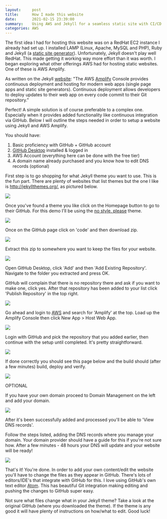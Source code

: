 ```yaml
---
layout:     post
title:      How I made this website
date:       2021-02-15 23:39:00
summary:    Using AWS and Jekyll for a seamless static site with CI/CD
categories: AWS
---
```


The first idea I had for hosting this website was on a RedHat EC2 instance I already had set up. I installed LAMP (Linux, Apache, MySQL and PHP), Ruby and Jekyll (a [static site generator](https://www.cloudflare.com/en-gb/learning/performance/static-site-generator/)). Unfortunately, Jekyll doesn't play well RedHat. This made getting it working way more effort than it was worth. I began exploring what other offerings AWS had for hosting static websites. One of these is AWS Amplify.

As written on the Jekyll [website](https://jekyllrb.com/docs/deployment/third-party/): "The AWS [Amplify](https://aws.amazon.com/amplify/faqs/) Console provides continuous deployment and hosting for modern web apps (single page apps and static site generators). Continuous deployment allows developers to deploy updates to their web app on every code commit to their Git repository."

Perfect! A simple solution is of course preferable to a complex one. Especially when it provides added functionality like continuous integration via GitHub. Below I will outline the steps needed in order to setup a website using Jekyll and AWS Amplify.  

You should have:

 1. Basic proficiency with GitHub + GitHub account
 2. [GitHub Desktop](https://desktop.github.com/) installed & logged in
 3. AWS Account (everything here can be done with the free tier)
 2. A domain name already purchased and you know how to edit DNS records (optional)


First step is to go shopping for what Jekyll theme you want to use. This is the fun part. There are plenty of websites that list themes but the one I like is http://jekyllthemes.org/, as pictured below.

![](https://www.bgigurtsis.com/pictures/posts/amplify/themes1.png)

Once you've found a theme you like click on the Homepage button to go to their GitHub. For this demo I'll be using the [no style, please](http://jekyllthemes.org/themes/no-style-please/) theme.

![](https://www.bgigurtsis.com/pictures/posts/amplify/themes2.png)

Once on the GitHub page click on 'code' and then download zip.

![](https://www.bgigurtsis.com/pictures/posts/amplify/github1.png)

Extract this zip to somewhere you want to keep the files for your website.

![](https://www.bgigurtsis.com/pictures/posts/amplify/folder1.png)


Open GitHub Desktop, click 'Add' and then 'Add Existing Repository'. Navigate to the folder you extracted and press OK.

GitHub will complain that there is no repository there and ask if you want to make one, click yes. After that repository has been added to your list click 'Publish Repository' in the top right.

![](https://www.bgigurtsis.com/pictures/posts/amplify/ghdesktop1.png)

Go ahead and login to [AWS](http://aws.amazon.com/) and search for 'Amplify' at the top. Load up the Amplify Console then click New App > Host Web App.

![](https://www.bgigurtsis.com/pictures/posts/amplify/aws1.png)

Login with GitHub and pick the repository that you added earlier, then continue with the setup until completed. It's pretty straightforward.

![](https://www.bgigurtsis.com/pictures/posts/amplify/amplify2.png)

If done correctly you should see this page below and the build should (after a few minutes) build, deploy and verify.

![](https://www.bgigurtsis.com/pictures/posts/amplify/amplify3.png)

OPTIONAL

If you have your own domain proceed to Domain Management on the left and add your domain.

![](https://www.bgigurtsis.com/pictures/posts/amplify/amplify4.png)

After it's been successfully added and processed you'll be able to 'View DNS records'.

Follow the steps listed, adding the DNS records where you manage your domain. Your domain provider should have a guide for this if you're not sure how. After a few minutes - 48 hours your DNS will update and your website will be ready!

![](https://www.bgigurtsis.com/pictures/posts/amplify/amplify5.png)

That's it! You're done. In order to add your own content/edit the website you'll have to change the files as they appear in GitHub. There's lots of editors/IDE's that integrate with GitHub for this. I love using GitHub's own text editor [Atom](https://atom.io/). This has beautiful Git integration making editing and pushing the changes to GitHub super easy.

Not sure what files change what in your Jekyll theme? Take a look at the original GitHub (where you downloaded the theme). If the theme is any good it will have plenty of instructions on how/what to edit. Good luck!
